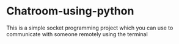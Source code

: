 # Chatroom-using-python
This is a simple socket programming project which you can use to communicate with someone remotely using the terminal
